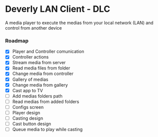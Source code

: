 # Deverly LAN Client - DLC

A media player to execute the medias from your local network (LAN) and control from another device

### Roadmap

- [x] Player and Controller comunication
- [x] Controller actions
- [x] Stream media from server
- [x] Read media files from folder
- [x] Change media from controller
- [x] Gallery of medias
- [x] Change media from gallery
- [x] Cast app to TV
- [ ] Add medias folders path
- [ ] Read medias from added folders
- [ ] Configs screen
- [ ] Player design
- [ ] Casting design
- [ ] Cast button design
- [ ] Queue media to play while casting
